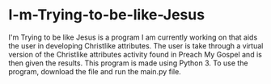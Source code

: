 # I-m-Trying-to-be-like-Jesus
I'm Trying to be like Jesus is a program I am currently working on that aids the user in developing Christlike attributes. The user is take through 
a virtual version of the Christlike attributes activity found in Preach My Gospel and is then given the results. This program is made using Python 3.
To use the program, download the file and run the main.py file.
